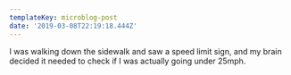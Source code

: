 ```yaml
---
templateKey: microblog-post
date: '2019-03-08T22:19:18.444Z'
---
```


I was walking down the sidewalk and saw a speed limit sign, and my brain decided it needed to check if I was actually going under 25mph.

